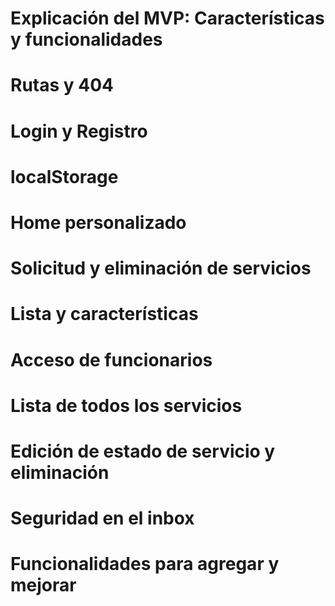 # Explicación del MVP: Características y funcionalidades

# Rutas y 404

# Login y Registro

# localStorage

# Home personalizado

# Solicitud y eliminación de servicios

# Lista y características

# Acceso de funcionarios

# Lista de todos los servicios

# Edición de estado de servicio y eliminación

# Seguridad en el inbox

# Funcionalidades para agregar y mejorar
